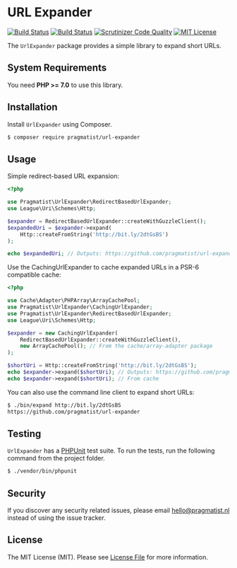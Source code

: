 # URL Expander

[![Build Status](https://travis-ci.org/pragmatist/url-expander.svg)](https://travis-ci.org/pragmatist/url-expander)
[![Build Status](https://scrutinizer-ci.com/g/pragmatist/url-expander/badges/build.png?b=master)](https://scrutinizer-ci.com/g/pragmatist/url-expander/build-status/master)
[![Scrutinizer Code Quality](https://scrutinizer-ci.com/g/pragmatist/url-expander/badges/quality-score.png?b=master)](https://scrutinizer-ci.com/g/pragmatist/url-expander/?branch=master)
[![MIT License](https://img.shields.io/badge/license-MIT-brightgreen.svg)](https://github.com/pragmatist/url-expander/blob/master/LICENSE)

The `UrlExpander` package provides a simple library to expand short URLs.

## System Requirements

You need **PHP >= 7.0** to use this library.

## Installation

Install `UrlExpander` using Composer.

```bash
$ composer require pragmatist/url-expander
```

## Usage

Simple redirect-based URL expansion:

```php
<?php

use Pragmatist\UrlExpander\RedirectBasedUrlExpander;
use League\Uri\Schemes\Http;

$expander = RedirectBasedUrlExpander::createWithGuzzleClient();
$expandedUri = $expander->expand(
    Http::createFromString('http://bit.ly/2dtGsBS')
);

echo $expandedUri; // Outputs: https://github.com/pragmatist/url-expander
```

Use the CachingUrlExpander to cache expanded URLs in a PSR-6 compatible cache:

```php
<?php

use Cache\Adapter\PHPArray\ArrayCachePool;
use Pragmatist\UrlExpander\CachingUrlExpander;
use Pragmatist\UrlExpander\RedirectBasedUrlExpander;
use League\Uri\Schemes\Http;

$expander = new CachingUrlExpander(
    RedirectBasedUrlExpander::createWithGuzzleClient(),
    new ArrayCachePool(); // From the cache/array-adapter package
);

$shortUri = Http::createFromString('http://bit.ly/2dtGsBS');
echo $expander->expand($shortUri); // Outputs: https://github.com/pragmatist/url-expander
echo $expander->expand($shortUri); // From cache
```

You can also use the command line client to expand short URLs:

```bash
$ ./bin/expand http://bit.ly/2dtGsBS
https://github.com/pragmatist/url-expander
```

## Testing

`UrlExpander` has a [PHPUnit](https://phpunit.de/) test suite. To run the tests, run the following command from the project folder.

```bash
$ ./vendor/bin/phpunit
```

## Security

If you discover any security related issues, please email hello@pragmatist.nl instead of using the issue tracker.

## License

The MIT License (MIT). Please see [License File](LICENSE) for more information.
